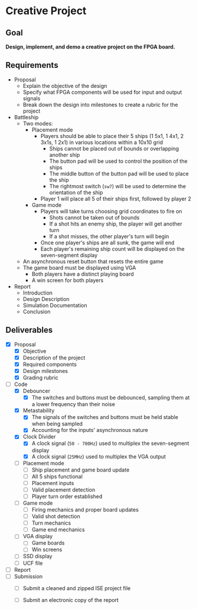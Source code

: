 # Creative Project

## Goal

**Design, implement, and demo a creative project on the FPGA board.**

## Requirements

- Proposal
  - Explain the objective of the design
  - Specify what FPGA components will be used for input and output signals
  - Break down the design into milestones to create a rubric for the project
- Battleship
  - Two modes:
    - Placement mode
      - Players should be able to place their 5 ships (1 5x1, 1 4x1, 2 3x1s, 1 2x1) in various locations within a 10x10 grid
        - Ships cannot be placed out of bounds or overlapping another ship
        - The button pad will be used to control the position of the ships
        - The middle button of the button pad will be used to place the ship
        - The rightmost switch (`sw7`) will be used to determine the orientation of the ship
      - Player 1 will place all 5 of their ships first, followed by player 2
    - Game mode
      - Players will take turns choosing grid coordinates to fire on
        - Shots cannot be taken out of bounds
        - If a shot hits an enemy ship, the player will get another turn
        - If a shot misses, the other player's turn will begin
      - Once one player's ships are all sunk, the game will end
      - Each player's remaining ship count will be displayed on the seven-segment display
  - An asynchronous reset button that resets the entire game
  - The game board must be displayed using VGA
    - Both players have a distinct playing board
    - A win screen for both players
- Report
  - Introduction
  - Design Description
  - Simulation Documentation
  - Conclusion

## Deliverables

- [x] Proposal
  - [x] Objective
  - [x] Description of the project
  - [x] Required components
  - [x] Design milestones
  - [x] Grading rubric
- [ ] Code
  - [x] Debouncer
    - [x] The switches and buttons must be debounced, sampling them at a lower frequency than their noise
  - [x] Metastability
    - [x] The signals of the switches and buttons must be held stable when being sampled
    - [x] Accounting for the inputs' asynchronous nature
  - [x] Clock Divider
    - [x] A clock signal (`50 - 700Hz`) used to multiplex the seven-segment display
    - [x] A clock signal (`25MHz`) used to multiplex the VGA output
  - [ ] Placement mode
    - [ ] Ship placement and game board update
    - [ ] All 5 ships functional
    - [ ] Placement inputs
    - [ ] Valid placement detection
    - [ ] Player turn order established
  - [ ] Game mode
    - [ ] Firing mechanics and proper board updates
    - [ ] Valid shot detection
    - [ ] Turn mechanics
    - [ ] Game end mechanics
  - [ ] VGA display
    - [ ] Game boards
    - [ ] Win screens
  - [ ] SSD display
  - [ ] UCF file
- [ ] Report
- [ ] Submission
  - [ ] Submit a cleaned and zipped ISE project file
  - [ ] Submit an electronic copy of the report

